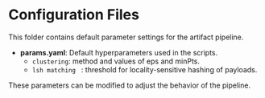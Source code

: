# Configuration Files

This folder contains default parameter settings for the artifact pipeline.

- **params.yaml**: Default hyperparameters used in the scripts.
  - `clustering`: method and values of eps and minPts.
  - `lsh matching ` : threshold for locality-sensitive hashing of payloads.

These parameters can be modified to adjust the behavior of the pipeline.